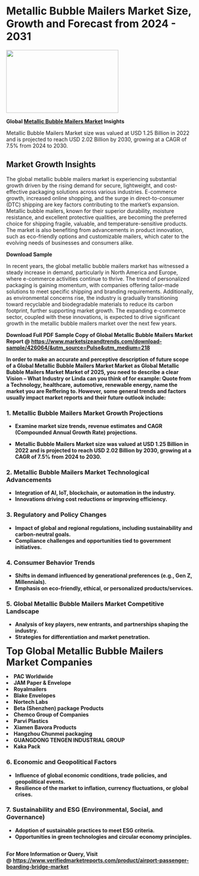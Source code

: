 <H1>Metallic Bubble Mailers Market Size, Growth and Forecast from 2024 - 2031</H1><img class="aligncenter size-medium wp-image-584254" src="https://thirdeyenews.in/wp-content/uploads/2024/09/Global-Market-Research-300x168.jpeg" alt="" width="300" height="168" /><p><strong>Global&nbsp;<a href="https://www.marketsizeandtrends.com/download-sample/426064/&amp;utm_source=Pulse&amp;utm_medium=218">Metallic Bubble Mailers Market</a> Insights</strong></p><p>Metallic Bubble Mailers Market size was valued at USD 1.25 Billion in 2022 and is projected to reach USD 2.02 Billion by 2030, growing at a CAGR of 7.5% from 2024 to 2030.</p><p><h2>Market Growth Insights</h2> <p>The global metallic bubble mailers market is experiencing substantial growth driven by the rising demand for secure, lightweight, and cost-effective packaging solutions across various industries. E-commerce growth, increased online shopping, and the surge in direct-to-consumer (DTC) shipping are key factors contributing to the market’s expansion. Metallic bubble mailers, known for their superior durability, moisture resistance, and excellent protective qualities, are becoming the preferred choice for shipping fragile, valuable, and temperature-sensitive products. The market is also benefiting from advancements in product innovation, such as eco-friendly options and customizable mailers, which cater to the evolving needs of businesses and consumers alike.</p> <p><strong>Download Sample</strong></p> <p>In recent years, the global metallic bubble mailers market has witnessed a steady increase in demand, particularly in North America and Europe, where e-commerce activities continue to thrive. The trend of personalized packaging is gaining momentum, with companies offering tailor-made solutions to meet specific shipping and branding requirements. Additionally, as environmental concerns rise, the industry is gradually transitioning toward recyclable and biodegradable materials to reduce its carbon footprint, further supporting market growth. The expanding e-commerce sector, coupled with these innovations, is expected to drive significant growth in the metallic bubble mailers market over the next few years.</p> <p><strong></p><p><span class=""><strong>Download Full PDF Sample Copy of Global Metallic Bubble Mailers Market Report</strong> @ <a href="https://www.marketsizeandtrends.com/download-sample/426064/&amp;utm_source=Pulse&amp;utm_medium=218" target="_blank">https://www.marketsizeandtrends.com/download-sample/426064/&amp;utm_source=Pulse&amp;utm_medium=218</a></span></p><p>In order to make an accurate and perceptive description of future scope of a Global&nbsp;Metallic Bubble Mailers Market Market as Global&nbsp;Metallic Bubble Mailers Market Market of 2025, you need to describe a clear Vision &ndash; What Industry or Linda can you think of for example: Quote from a Technology, healthcare, automotive, renewable energy, name the market you are Reffering to. However, some general trends and factors usually impact market reports and their future outlook include:</p><h3>1.&nbsp;<strong>Metallic Bubble Mailers Market Growth Projections</strong></h3><ul><li>Examine market size trends, revenue estimates and CAGR (Compounded Annual Growth Rate) projections.</li><li><p>Metallic Bubble Mailers Market size was valued at USD 1.25 Billion in 2022 and is projected to reach USD 2.02 Billion by 2030, growing at a CAGR of 7.5% from 2024 to 2030.</p></li></ul><h3>2.&nbsp;<strong>Metallic Bubble Mailers Market Technological Advancements</strong></h3><ul><li>Integration of AI, IoT, blockchain, or automation in the industry.</li><li>Innovations driving cost reductions or improving efficiency.</li></ul><h3>3.&nbsp;<strong>Regulatory and Policy Changes</strong></h3><ul><li>Impact of global and regional regulations, including sustainability and carbon-neutral goals.</li><li>Compliance challenges and opportunities tied to government initiatives.</li></ul><h3>4.&nbsp;<strong>Consumer Behavior Trends</strong></h3><ul><li>Shifts in demand influenced by generational preferences (e.g., Gen Z, Millennials).</li><li>Emphasis on eco-friendly, ethical, or personalized products/services.</li></ul><h3>5.&nbsp;<strong>Global Metallic Bubble Mailers Market Competitive Landscape</strong></h3><ul><li>Analysis of key players, new entrants, and partnerships shaping the industry.</li><li>Strategies for differentiation and market penetration.</li></ul><p data-pm-slice="1 1 []"><span style="color: inherit; font-family: inherit; font-size: 25px;">Top Global Metallic Bubble Mailers Market Companies</span></p><div class="" data-test-id=""><p><li>PAC Worldwide</li><li> JAM Paper & Envelope</li><li> Royalmailers</li><li> Blake Envelopes</li><li> Nortech Labs</li><li> Beta (Shenzhen) package Products</li><li> Chemco Group of Companies</li><li> Parvi Plastics</li><li> Xiamen Bavora Products</li><li> Hangzhou Chunmei packaging</li><li> GUANGDONG TENGEN INDUSTRIAL GROUP</li><li> Kaka Pack</li></p></div><h3>6.&nbsp;<strong>Economic and Geopolitical Factors</strong></h3><ul><li>Influence of global economic conditions, trade policies, and geopolitical events.</li><li>Resilience of the market to inflation, currency fluctuations, or global crises.</li></ul><h3>7.&nbsp;<strong>Sustainability and ESG (Environmental, Social, and Governance)</strong></h3><ul><li>Adoption of sustainable practices to meet ESG criteria.</li><li>Opportunities in green technologies and circular economy principles.</li></ul><h2><strong style="font-size: 14px;">For More Information or Query, Visit @&nbsp;</strong><a style="background-color: #ffffff; font-size: 14px;" href="https://www.marketsizeandtrends.com/report/metallic-bubble-mailers-market/" target="_blank">https://www.verifiedmarketreports.com/product/airport-passenger-boarding-bridge-market</a></h2>
